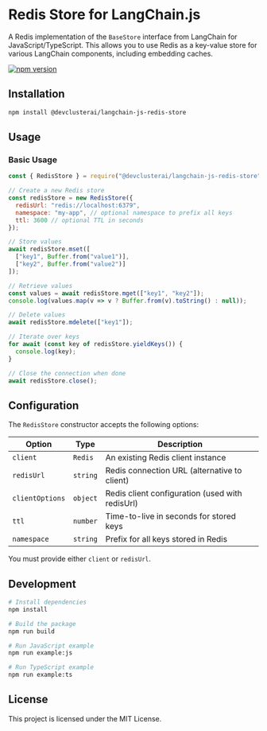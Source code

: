 # Redis Store for LangChain.js

A Redis implementation of the `BaseStore` interface from LangChain for JavaScript/TypeScript. This allows you to use Redis as a key-value store for various LangChain components, including embedding caches.

[![npm version](https://img.shields.io/npm/v/@devclusterai/langchain-js-redis-store.svg)](https://www.npmjs.com/package/@devclusterai/langchain-js-redis-store)

## Installation

```bash
npm install @devclusterai/langchain-js-redis-store
```

## Usage

### Basic Usage

```javascript
const { RedisStore } = require("@devclusterai/langchain-js-redis-store");

// Create a new Redis store
const redisStore = new RedisStore({
  redisUrl: "redis://localhost:6379",
  namespace: "my-app", // optional namespace to prefix all keys
  ttl: 3600 // optional TTL in seconds
});

// Store values
await redisStore.mset([
  ["key1", Buffer.from("value1")],
  ["key2", Buffer.from("value2")]
]);

// Retrieve values
const values = await redisStore.mget(["key1", "key2"]);
console.log(values.map(v => v ? Buffer.from(v).toString() : null));

// Delete values
await redisStore.mdelete(["key1"]);

// Iterate over keys
for await (const key of redisStore.yieldKeys()) {
  console.log(key);
}

// Close the connection when done
await redisStore.close();
```

## Configuration

The `RedisStore` constructor accepts the following options:

| Option | Type | Description |
|--------|------|-------------|
| `client` | `Redis` | An existing Redis client instance |
| `redisUrl` | `string` | Redis connection URL (alternative to client) |
| `clientOptions` | `object` | Redis client configuration (used with redisUrl) |
| `ttl` | `number` | Time-to-live in seconds for stored keys |
| `namespace` | `string` | Prefix for all keys stored in Redis |

You must provide either `client` or `redisUrl`.

## Development

```bash
# Install dependencies
npm install

# Build the package
npm run build

# Run JavaScript example
npm run example:js

# Run TypeScript example
npm run example:ts
```

## License

This project is licensed under the MIT License. 